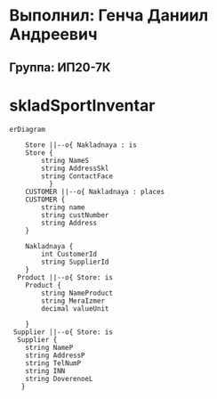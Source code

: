**Выполнил: Генча Даниил Андреевич**
=============
Группа: ИП20-7К
--------------------
# skladSportInventar


```mermaid
erDiagram
  
    Store ||--o{ Nakladnaya : is
    Store {
        string NameS
        string AddressSkl
        string ContactFace
          }
    CUSTOMER ||--o{ Nakladnaya : places
    CUSTOMER {
        string name
        string custNumber
        string Address
    }
  
    Nakladnaya {
        int CustomerId
        string SupplierId
    }
  Product ||--o{ Store: is
    Product {
        string NameProduct
        string MeraIzmer
        decimal valueUnit
 
    }
 Supplier ||--o{ Store: is
  Supplier {
    string NameP
    string AddressP
    string TelNumP
    string INN   
    string DoverenoeL
   }
```

